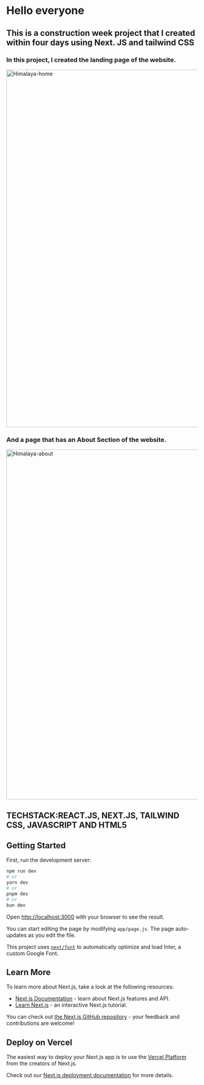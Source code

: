 # Hello everyone

##  This is a construction week project that I created within four days using Next. JS and tailwind CSS
### In this project, I created the landing page of the website.
<img width="942" alt="Himalaya-home" src="https://github.com/neerajpanchal004/Himalaya-Clone/assets/141296714/e4092224-9d59-4df0-84ff-6e22ade178be">

### And a page that has an About Section of the website.
<img width="922" alt="Himalaya-about" src="https://github.com/neerajpanchal004/Himalaya-Clone/assets/141296714/a3bdea41-8d69-4adf-8035-43817f845c7f">


## TECHSTACK:REACT.JS, NEXT.JS, TAILWIND CSS, JAVASCRIPT AND HTML5



## Getting Started

First, run the development server:

```bash
npm run dev
# or
yarn dev
# or
pnpm dev
# or
bun dev
```

Open [http://localhost:3000](http://localhost:3000) with your browser to see the result.

You can start editing the page by modifying `app/page.js`. The page auto-updates as you edit the file.

This project uses [`next/font`](https://nextjs.org/docs/basic-features/font-optimization) to automatically optimize and load Inter, a custom Google Font.

## Learn More

To learn more about Next.js, take a look at the following resources:

- [Next.js Documentation](https://nextjs.org/docs) - learn about Next.js features and API.
- [Learn Next.js](https://nextjs.org/learn) - an interactive Next.js tutorial.

You can check out [the Next.js GitHub repository](https://github.com/vercel/next.js/) - your feedback and contributions are welcome!

## Deploy on Vercel

The easiest way to deploy your Next.js app is to use the [Vercel Platform](https://vercel.com/new?utm_medium=default-template&filter=next.js&utm_source=create-next-app&utm_campaign=create-next-app-readme) from the creators of Next.js.

Check out our [Next.js deployment documentation](https://nextjs.org/docs/deployment) for more details.
